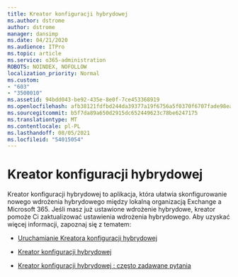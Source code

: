 ```yaml
---
title: Kreator konfiguracji hybrydowej
ms.author: dstrome
author: dstrome
manager: dansimp
ms.date: 04/21/2020
ms.audience: ITPro
ms.topic: article
ms.service: o365-administration
ROBOTS: NOINDEX, NOFOLLOW
localization_priority: Normal
ms.custom:
- "603"
- "3500010"
ms.assetid: 94bdd043-be92-435e-8e0f-7ce453368919
ms.openlocfilehash: afb38121fdfbd244da39377a19f6756a5f0370f6707fade98eaf53def6981696
ms.sourcegitcommit: b5f7da89a650d2915dc652449623c78be6247175
ms.translationtype: MT
ms.contentlocale: pl-PL
ms.lasthandoff: 08/05/2021
ms.locfileid: "54015054"
---
```

# <a name="hybrid-configuration-wizard"></a>Kreator konfiguracji hybrydowej

Kreator konfiguracji hybrydowej to aplikacja, która ułatwia skonfigurowanie nowego wdrożenia hybrydowego między lokalną organizacją Exchange a Microsoft 365. Jeśli masz już ustawione wdrożenie hybrydowe, kreator pomoże Ci zaktualizować ustawienia wdrożenia hybrydowego. Aby uzyskać więcej informacji, zapoznaj się z tematem:
  
- [Uruchamianie Kreatora konfiguracji hybrydowej](https://technet.microsoft.com/library/mt595788%28v=exchg.150%29.aspx)

- [Kreator konfiguracji hybrydowej](https://technet.microsoft.com/library/hh529921%28v=exchg.150%29.aspx)

- [Kreator konfiguracji hybrydowej : często zadawane pytania](https://technet.microsoft.com/library/mt488940%28v=exchg.150%29.aspx)
